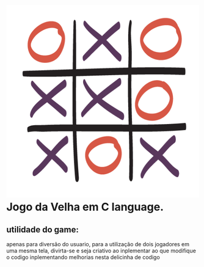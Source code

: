 
<h1> <img alt="Zeus Xaloc" src="https://github.com/ZeusXaloc-Dev/jogo-da-velha/blob/main/jogo-da-velha-C-lang-imagem.png" />
    <br>
        Jogo da Velha em C language.
</h1> 

## utilidade do game:
apenas para diversão do usuario, para a utilização de dois jogadores em uma mesma tela, divirta-se e seja criativo ao inplementar ao que modifique o codigo inplementando melhorias nesta delicinha de codigo
